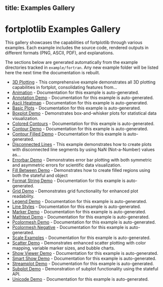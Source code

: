 title: Examples Gallery
---

# fortplotlib Examples Gallery

This gallery showcases the capabilities of fortplotlib through various examples. Each example includes the source code, rendered outputs in different formats (PNG, ASCII, PDF), and explanations.

The sections below are generated automatically from the example
directories tracked in `example/fortran`. Any new example folder will be
listed here the next time the documentation is rebuilt.

<!-- AUTO_EXAMPLES_START -->

- [3D Plotting](./3d_plotting.html) - This comprehensive example demonstrates all 3D plotting capabilities in fortplot, consolidating features from...
- [Animation](./animation.html) - Documentation for this example is auto-generated.
- [Annotation Demo](./annotation_demo.html) - Documentation for this example is auto-generated.
- [Ascii Heatmap](./ascii_heatmap.html) - Documentation for this example is auto-generated.
- [Basic Plots](./basic_plots.html) - Documentation for this example is auto-generated.
- [Boxplot Demo](./boxplot_demo.html) - Demonstrates box-and-whisker plots for statistical data visualization.
- [Colored Contours](./colored_contours.html) - Documentation for this example is auto-generated.
- [Contour Demo](./contour_demo.html) - Documentation for this example is auto-generated.
- [Contour Filled Demo](./contour_filled_demo.html) - Documentation for this example is auto-generated.
- [Disconnected Lines](./disconnected_lines.html) - This example demonstrates how to create plots with disconnected line segments by using NaN (Not-a-Number) values as...
- [Errorbar Demo](./errorbar_demo.html) - Demonstrates error bar plotting with both symmetric and asymmetric errors for scientific data visualization.
- [Fill Between Demo](./fill_between_demo.html) - Demonstrates how to create filled regions using both the stateful and object
- [Format String Demo](./format_string_demo.html) - Documentation for this example is auto-generated.
- [Grid Demo](./grid_demo.html) - Demonstrates grid functionality for enhanced plot readability.
- [Legend Demo](./legend_demo.html) - Documentation for this example is auto-generated.
- [Line Styles](./line_styles.html) - Documentation for this example is auto-generated.
- [Marker Demo](./marker_demo.html) - Documentation for this example is auto-generated.
- [Mathtext Demo](./mathtext_demo.html) - Documentation for this example is auto-generated.
- [Pcolormesh Demo](./pcolormesh_demo.html) - Documentation for this example is auto-generated.
- [Pcolormesh Negative](./pcolormesh_negative.html) - Documentation for this example is auto-generated.
- [Scale Examples](./scale_examples.html) - Documentation for this example is auto-generated.
- [Scatter Demo](./scatter_demo.html) - Demonstrates enhanced scatter plotting with color mapping, variable marker sizes, and bubble charts.
- [Show Viewer Demo](./show_viewer_demo.html) - Documentation for this example is auto-generated.
- [Smart Show Demo](./smart_show_demo.html) - Documentation for this example is auto-generated.
- [Streamplot Demo](./streamplot_demo.html) - Documentation for this example is auto-generated.
- [Subplot Demo](./subplot_demo.html) - Demonstration of subplot functionality using the stateful API.
- [Unicode Demo](./unicode_demo.html) - Documentation for this example is auto-generated.

<!-- AUTO_EXAMPLES_END -->
